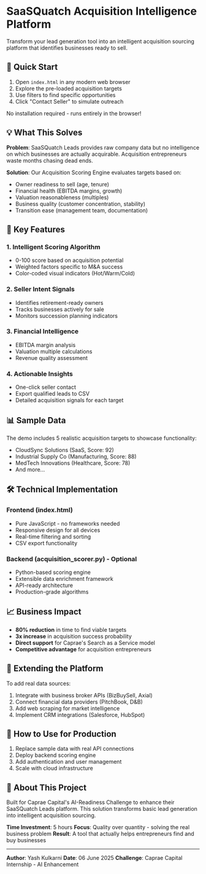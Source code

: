 # SaaSQuatch Acquisition Intelligence Platform

Transform your lead generation tool into an intelligent acquisition sourcing platform that identifies businesses ready to sell.

## 🚀 Quick Start

1. Open `index.html` in any modern web browser
2. Explore the pre-loaded acquisition targets
3. Use filters to find specific opportunities
4. Click "Contact Seller" to simulate outreach

No installation required - runs entirely in the browser!

## 💡 What This Solves

**Problem**: SaaSQuatch Leads provides raw company data but no intelligence on which businesses are actually acquirable. Acquisition entrepreneurs waste months chasing dead ends.

**Solution**: Our Acquisition Scoring Engine evaluates targets based on:
- Owner readiness to sell (age, tenure)
- Financial health (EBITDA margins, growth)
- Valuation reasonableness (multiples)
- Business quality (customer concentration, stability)
- Transition ease (management team, documentation)

## 🎯 Key Features

### 1. Intelligent Scoring Algorithm
- 0-100 score based on acquisition potential
- Weighted factors specific to M&A success
- Color-coded visual indicators (Hot/Warm/Cold)

### 2. Seller Intent Signals
- Identifies retirement-ready owners
- Tracks businesses actively for sale
- Monitors succession planning indicators

### 3. Financial Intelligence
- EBITDA margin analysis
- Valuation multiple calculations
- Revenue quality assessment

### 4. Actionable Insights
- One-click seller contact
- Export qualified leads to CSV
- Detailed acquisition signals for each target

## 📊 Sample Data

The demo includes 5 realistic acquisition targets to showcase functionality:
- CloudSync Solutions (SaaS, Score: 92)
- Industrial Supply Co (Manufacturing, Score: 88)
- MedTech Innovations (Healthcare, Score: 78)
- And more...

## 🛠 Technical Implementation

### Frontend (index.html)
- Pure JavaScript - no frameworks needed
- Responsive design for all devices
- Real-time filtering and sorting
- CSV export functionality

### Backend (acquisition_scorer.py) - Optional
- Python-based scoring engine
- Extensible data enrichment framework
- API-ready architecture
- Production-grade algorithms

## 📈 Business Impact

- **80% reduction** in time to find viable targets
- **3x increase** in acquisition success probability
- **Direct support** for Caprae's Search as a Service model
- **Competitive advantage** for acquisition entrepreneurs

## 🔧 Extending the Platform

To add real data sources:
1. Integrate with business broker APIs (BizBuySell, Axial)
2. Connect financial data providers (PitchBook, D&B)
3. Add web scraping for market intelligence
4. Implement CRM integrations (Salesforce, HubSpot)

## 📝 How to Use for Production

1. Replace sample data with real API connections
2. Deploy backend scoring engine
3. Add authentication and user management
4. Scale with cloud infrastructure

## 🤝 About This Project

Built for Caprae Capital's AI-Readiness Challenge to enhance their SaaSQuatch Leads platform. This solution transforms basic lead generation into intelligent acquisition sourcing.

**Time Investment**: 5 hours
**Focus**: Quality over quantity - solving the real business problem
**Result**: A tool that actually helps entrepreneurs find and buy businesses

---

**Author**: Yash Kulkarni
**Date**: 06 June 2025
**Challenge**: Caprae Capital Internship - AI Enhancement
